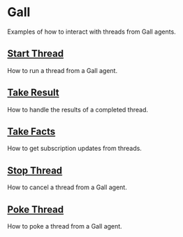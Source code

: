 # Gall

Examples of how to interact with threads from Gall agents.

## [Start Thread](urbit-docs/userspace/threads/examples/gall/start-thread)

How to run a thread from a Gall agent.

## [Take Result](urbit-docs/userspace/threads/examples/gall/take-result)

How to handle the results of a completed thread.

## [Take Facts](urbit-docs/userspace/threads/examples/gall/take-facts)

How to get subscription updates from threads.

## [Stop Thread](urbit-docs/userspace/threads/examples/gall/stop-thread)

How to cancel a thread from a Gall agent.

## [Poke Thread](urbit-docs/userspace/threads/examples/gall/poke-thread)

How to poke a thread from a Gall agent.
